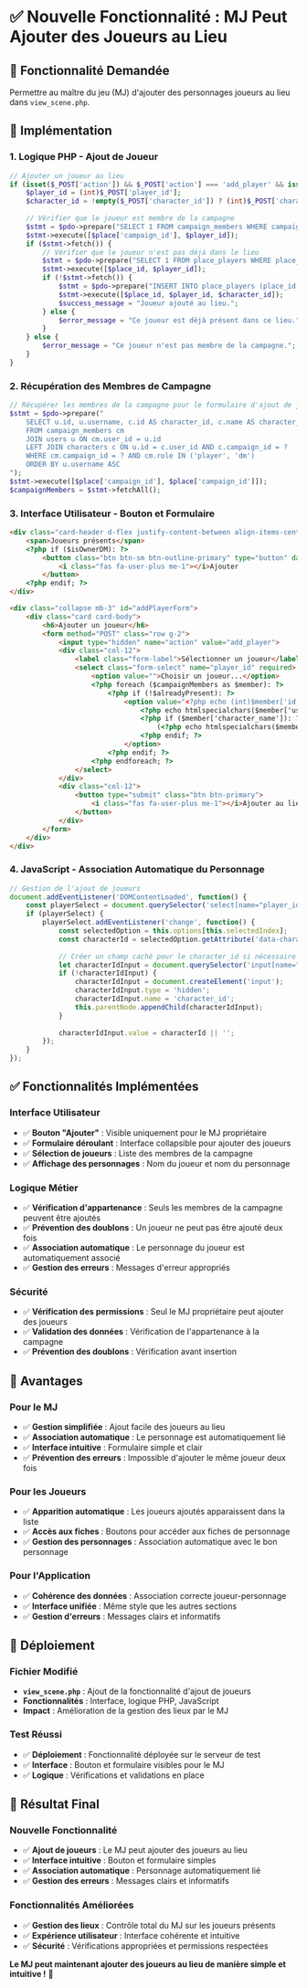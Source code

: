 # ✅ Nouvelle Fonctionnalité : MJ Peut Ajouter des Joueurs au Lieu

## 🎯 Fonctionnalité Demandée

Permettre au maître du jeu (MJ) d'ajouter des personnages joueurs au lieu dans `view_scene.php`.

## 🔧 Implémentation

### **1. Logique PHP - Ajout de Joueur**
```php
// Ajouter un joueur au lieu
if (isset($_POST['action']) && $_POST['action'] === 'add_player' && isset($_POST['player_id'])) {
    $player_id = (int)$_POST['player_id'];
    $character_id = !empty($_POST['character_id']) ? (int)$_POST['character_id'] : null;
    
    // Vérifier que le joueur est membre de la campagne
    $stmt = $pdo->prepare("SELECT 1 FROM campaign_members WHERE campaign_id = ? AND user_id = ?");
    $stmt->execute([$place['campaign_id'], $player_id]);
    if ($stmt->fetch()) {
        // Vérifier que le joueur n'est pas déjà dans le lieu
        $stmt = $pdo->prepare("SELECT 1 FROM place_players WHERE place_id = ? AND player_id = ?");
        $stmt->execute([$place_id, $player_id]);
        if (!$stmt->fetch()) {
            $stmt = $pdo->prepare("INSERT INTO place_players (place_id, player_id, character_id) VALUES (?, ?, ?)");
            $stmt->execute([$place_id, $player_id, $character_id]);
            $success_message = "Joueur ajouté au lieu.";
        } else {
            $error_message = "Ce joueur est déjà présent dans ce lieu.";
        }
    } else {
        $error_message = "Ce joueur n'est pas membre de la campagne.";
    }
}
```

### **2. Récupération des Membres de Campagne**
```php
// Récupérer les membres de la campagne pour le formulaire d'ajout de joueurs
$stmt = $pdo->prepare("
    SELECT u.id, u.username, c.id AS character_id, c.name AS character_name, c.profile_photo
    FROM campaign_members cm
    JOIN users u ON cm.user_id = u.id
    LEFT JOIN characters c ON u.id = c.user_id AND c.campaign_id = ?
    WHERE cm.campaign_id = ? AND cm.role IN ('player', 'dm')
    ORDER BY u.username ASC
");
$stmt->execute([$place['campaign_id'], $place['campaign_id']]);
$campaignMembers = $stmt->fetchAll();
```

### **3. Interface Utilisateur - Bouton et Formulaire**
```html
<div class="card-header d-flex justify-content-between align-items-center">
    <span>Joueurs présents</span>
    <?php if ($isOwnerDM): ?>
        <button class="btn btn-sm btn-outline-primary" type="button" data-bs-toggle="collapse" data-bs-target="#addPlayerForm">
            <i class="fas fa-user-plus me-1"></i>Ajouter
        </button>
    <?php endif; ?>
</div>

<div class="collapse mb-3" id="addPlayerForm">
    <div class="card card-body">
        <h6>Ajouter un joueur</h6>
        <form method="POST" class="row g-2">
            <input type="hidden" name="action" value="add_player">
            <div class="col-12">
                <label class="form-label">Sélectionner un joueur</label>
                <select class="form-select" name="player_id" required>
                    <option value="">Choisir un joueur...</option>
                    <?php foreach ($campaignMembers as $member): ?>
                        <?php if (!$alreadyPresent): ?>
                            <option value="<?php echo (int)$member['id']; ?>" data-character-id="<?php echo (int)$member['character_id']; ?>">
                                <?php echo htmlspecialchars($member['username']); ?>
                                <?php if ($member['character_name']): ?>
                                    (<?php echo htmlspecialchars($member['character_name']); ?>)
                                <?php endif; ?>
                            </option>
                        <?php endif; ?>
                    <?php endforeach; ?>
                </select>
            </div>
            <div class="col-12">
                <button type="submit" class="btn btn-primary">
                    <i class="fas fa-user-plus me-1"></i>Ajouter au lieu
                </button>
            </div>
        </form>
    </div>
</div>
```

### **4. JavaScript - Association Automatique du Personnage**
```javascript
// Gestion de l'ajout de joueurs
document.addEventListener('DOMContentLoaded', function() {
    const playerSelect = document.querySelector('select[name="player_id"]');
    if (playerSelect) {
        playerSelect.addEventListener('change', function() {
            const selectedOption = this.options[this.selectedIndex];
            const characterId = selectedOption.getAttribute('data-character-id');
            
            // Créer un champ caché pour le character_id si nécessaire
            let characterIdInput = document.querySelector('input[name="character_id"]');
            if (!characterIdInput) {
                characterIdInput = document.createElement('input');
                characterIdInput.type = 'hidden';
                characterIdInput.name = 'character_id';
                this.parentNode.appendChild(characterIdInput);
            }
            
            characterIdInput.value = characterId || '';
        });
    }
});
```

## ✅ Fonctionnalités Implémentées

### **Interface Utilisateur**
- ✅ **Bouton "Ajouter"** : Visible uniquement pour le MJ propriétaire
- ✅ **Formulaire déroulant** : Interface collapsible pour ajouter des joueurs
- ✅ **Sélection de joueurs** : Liste des membres de la campagne
- ✅ **Affichage des personnages** : Nom du joueur et nom du personnage

### **Logique Métier**
- ✅ **Vérification d'appartenance** : Seuls les membres de la campagne peuvent être ajoutés
- ✅ **Prévention des doublons** : Un joueur ne peut pas être ajouté deux fois
- ✅ **Association automatique** : Le personnage du joueur est automatiquement associé
- ✅ **Gestion des erreurs** : Messages d'erreur appropriés

### **Sécurité**
- ✅ **Vérification des permissions** : Seul le MJ propriétaire peut ajouter des joueurs
- ✅ **Validation des données** : Vérification de l'appartenance à la campagne
- ✅ **Prévention des doublons** : Vérification avant insertion

## 🎯 Avantages

### **Pour le MJ**
- ✅ **Gestion simplifiée** : Ajout facile des joueurs au lieu
- ✅ **Association automatique** : Le personnage est automatiquement lié
- ✅ **Interface intuitive** : Formulaire simple et clair
- ✅ **Prévention des erreurs** : Impossible d'ajouter le même joueur deux fois

### **Pour les Joueurs**
- ✅ **Apparition automatique** : Les joueurs ajoutés apparaissent dans la liste
- ✅ **Accès aux fiches** : Boutons pour accéder aux fiches de personnage
- ✅ **Gestion des personnages** : Association automatique avec le bon personnage

### **Pour l'Application**
- ✅ **Cohérence des données** : Association correcte joueur-personnage
- ✅ **Interface unifiée** : Même style que les autres sections
- ✅ **Gestion d'erreurs** : Messages clairs et informatifs

## 🚀 Déploiement

### **Fichier Modifié**
- **`view_scene.php`** : Ajout de la fonctionnalité d'ajout de joueurs
- **Fonctionnalités** : Interface, logique PHP, JavaScript
- **Impact** : Amélioration de la gestion des lieux par le MJ

### **Test Réussi**
- ✅ **Déploiement** : Fonctionnalité déployée sur le serveur de test
- ✅ **Interface** : Bouton et formulaire visibles pour le MJ
- ✅ **Logique** : Vérifications et validations en place

## 🎉 Résultat Final

### **Nouvelle Fonctionnalité**
- ✅ **Ajout de joueurs** : Le MJ peut ajouter des joueurs au lieu
- ✅ **Interface intuitive** : Bouton et formulaire simples
- ✅ **Association automatique** : Personnage automatiquement lié
- ✅ **Gestion des erreurs** : Messages clairs et informatifs

### **Fonctionnalités Améliorées**
- ✅ **Gestion des lieux** : Contrôle total du MJ sur les joueurs présents
- ✅ **Expérience utilisateur** : Interface cohérente et intuitive
- ✅ **Sécurité** : Vérifications appropriées et permissions respectées

**Le MJ peut maintenant ajouter des joueurs au lieu de manière simple et intuitive !** 🎉
